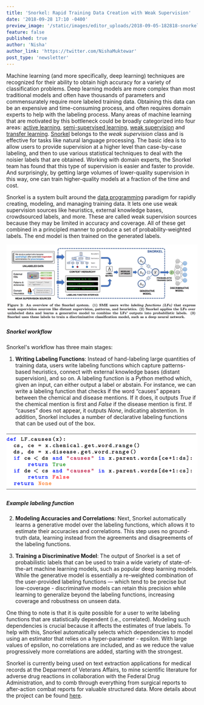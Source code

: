 ```yaml
---
title: 'Snorkel: Rapid Training Data Creation with Weak Supervision'
date: '2018-09-28 17:10 -0400'
preview_image: '/static/images/editor_uploads/2018-09-05-182818-snorkel_workflow.png'
feature: false
published: true
author: 'Nisha'
author_link: 'https://twitter.com/NishaMuktewar'
post_type: 'newsletter'
---
```


Machine learning (and more specifically, deep learning) techniques are recognized for their ability to obtain high accuracy for
a variety of classification problems. Deep learning models are more complex than most traditional models and often have
thousands of parameters and commensurately require more labeled training data. Obtaining this data can be an expensive and time-consuming process, and often requires domain experts to help with the labeling process. Many areas of machine learning that are motivated by this bottleneck could be broadly categorized into four areas: [active learning](https://dl.acm.org/citation.cfm?id=3019233), [semi-supervised learning](https://dl.acm.org/citation.cfm?id=1841234), [weak supervision](https://dawn.cs.stanford.edu/2017/07/16/weak-supervision/) and [transfer learning](https://ieeexplore.ieee.org/document/5288526/). [Snorkel](https://arxiv.org/abs/1711.10160) belongs to the _weak supervision_ class and is effective for tasks like natural language processing. The basic idea is to allow users to provide supervision at a higher level than case-by-case labeling, and then to use various statistical techniques to deal with the noisier labels that are obtained. Working with domain experts, the Snorkel team has found that this type of supervision is easier and faster to provide. And surprisingly, by getting large volumes of lower-quality supervision in this way, one can train higher-quality models at a fraction of the time and cost.

Snorkel is a system built around the [data programming](https://papers.nips.cc/paper/6523-data-programming-creating-large-training-sets-quickly) paradigm for rapidly creating, modeling, and managing training data. It lets one use weak supervision sources like heuristics, external knowledge bases, crowdsourced labels, and more. These are called weak supervision sources because they may be limited in accuracy and coverage. All of these get combined in a principled manner to produce a set of
probability-weighted labels. The end model is then trained on the generated labels.

![](/static/images/editor_uploads/2018-09-05-182818-snorkel_workflow.png)

##### Snorkel workflow

Snorkel's workflow has three main stages:

1. **Writing Labeling Functions**: Instead of hand-labeling large quantities of training data, users write labeling functions
   which capture patterns-based heuristics, connect with external knowledge bases (distant supervision), and so on. A labeling
   function is a Python method which, given an input, can either output a label or abstain. For instance, we can write a labeling function that checks if the word “causes” appears between the chemical and disease mentions. If it does, it outputs _True_ if the chemical mention is first and _False_ if the disease mention is first. If “causes” does not appear, it outputs _None_, indicating abstention. In addition, Snorkel includes a number of declarative labeling functions that can be used out of the box.

![](/static/images/editor_uploads/2018-09-05-182951-labeling_function.png)

##### Example labeling function

2. **Modeling Accuracies and Correlations**: Next, Snorkel automatically learns a generative model over the labeling functions, which allows it to estimate their accuracies and correlations. This step uses no ground-truth data, learning instead from the agreements and disagreements of the labeling functions.

3. **Training a Discriminative Model**: The output of Snorkel is a set of probabilistic labels that can be used to train a
   wide variety of state-of-the-art machine learning models, such as popular deep learning models. While the generative model is
   essentially a re-weighted combination of the user-provided labeling functions — which tend to be precise but low-coverage - discriminative models can retain this precision while learning to generalize beyond the labeling functions, increasing
   coverage and robustness on unseen data.

One thing to note is that it is quite possible for a user to write labeling functions that are statistically dependent (i.e., correlated). Modeling such dependencies is crucial because it affects the estimates of true labels. To help with this, Snorkel automatically selects which dependencies to model using an estimator that relies on a hyper-parameter - epsilon. With large values of epsilon, no correlations are included, and as we reduce the value progressively more correlations are added, starting with the strongest.

Snorkel is currently being used on text extraction applications for medical records at the Deparment of Veterans Affairs, to mine scientific literature for adverse drug reactions in collaboration with the Federal Drug Administration, and to comb through everything from surgical reports to after-action combat reports for valuable structured data. More details about the project can be found [here](https://hazyresearch.github.io/snorkel/).
